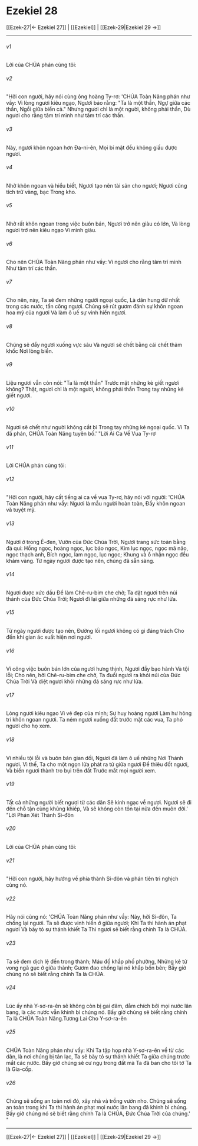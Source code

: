 # Ezekiel 28

[[Ezek-27|← Ezekiel 27]] | [[Ezekiel]] | [[Ezek-29|Ezekiel 29 →]]
***



###### v1 
Lời của CHÚA phán cùng tôi: 

###### v2 
"Hỡi con người, hãy nói cùng ông hoàng Ty-rơ: 'CHÚA Toàn Năng phán như vầy: Vì lòng ngươi kiêu ngạo, Ngươi bảo rằng: "Ta là một thần, Ngự giữa các thần, Ngồi giữa biển cả." Nhưng ngươi chỉ là một người, không phải thần, Dù ngươi cho rằng tâm trí mình như tâm trí các thần. 

###### v3 
Này, ngươi khôn ngoan hơn Đa-ni-ên, Mọi bí mật đều không giấu được ngươi. 

###### v4 
Nhờ khôn ngoan và hiểu biết, Ngươi tạo nên tài sản cho ngươi; Ngươi cũng tích trữ vàng, bạc Trong kho. 

###### v5 
Nhờ rất khôn ngoan trong việc buôn bán, Ngươi trở nên giàu có lớn, Và lòng ngươi trở nên kiêu ngạo Vì mình giàu. 

###### v6 
Cho nên CHÚA Toàn Năng phán như vầy: Vì ngươi cho rằng tâm trí mình Như tâm trí các thần. 

###### v7 
Cho nên, này, Ta sẽ đem những người ngoại quốc, Là dân hung dữ nhất trong các nước, tấn công ngươi. Chúng sẽ rút gươm đánh sự khôn ngoan hoa mỹ của ngươi Và làm ô uế sự vinh hiển ngươi. 

###### v8 
Chúng sẽ đẩy ngươi xuống vực sâu Và ngươi sẽ chết bằng cái chết thảm khốc Nơi lòng biển. 

###### v9 
Liệu ngươi vẫn còn nói: "Ta là một thần" Trước mặt những kẻ giết ngươi không? Thật, ngươi chỉ là một người, không phải thần Trong tay những kẻ giết ngươi. 

###### v10 
Ngươi sẽ chết như người không cắt bì Trong tay những kẻ ngoại quốc. Vì Ta đã phán, CHÚA Toàn Năng tuyên bố.' "Lời Ai Ca Về Vua Ty-rơ 

###### v11 
Lời CHÚA phán cùng tôi: 

###### v12 
"Hỡi con người, hãy cất tiếng ai ca về vua Ty-rơ, hãy nói với người: 'CHÚA Toàn Năng phán như vầy: Ngươi là mẫu người hoàn toàn, Đầy khôn ngoan và tuyệt mỹ. 

###### v13 
Ngươi ở trong Ê-đen, Vườn của Đức Chúa Trời, Ngươi trang sức toàn bằng đá quí: Hồng ngọc, hoàng ngọc, lục bảo ngọc, Kim lục ngọc, ngọc mã não, ngọc thạch anh, Bích ngọc, lam ngọc, lục ngọc; Khung và ổ nhận ngọc đều khảm vàng. Từ ngày ngươi được tạo nên, chúng đã sẵn sàng. 

###### v14 
Ngươi được xức dầu Để làm Chê-ru-bim che chở; Ta đặt ngươi trên núi thánh của Đức Chúa Trời; Ngươi đi lại giữa những đá sáng rực như lửa. 

###### v15 
Từ ngày ngươi được tạo nên, Đường lối ngươi không có gì đáng trách Cho đến khi gian ác xuất hiện nơi ngươi. 

###### v16 
Vì công việc buôn bán lớn của ngươi hưng thịnh, Ngươi đầy bạo hành Và tội lỗi; Cho nên, hỡi Chê-ru-bim che chở, Ta đuổi ngươi ra khỏi núi của Đức Chúa Trời Và diệt ngươi khỏi những đá sáng rực như lửa. 

###### v17 
Lòng ngươi kiêu ngạo Vì vẻ đẹp của mình; Sự huy hoàng ngươi Làm hư hỏng trí khôn ngoan ngươi. Ta ném ngươi xuống đất trước mặt các vua, Ta phó ngươi cho họ xem. 

###### v18 
Vì nhiều tội lỗi và buôn bán gian dối, Ngươi đã làm ô uế những Nơi Thánh ngươi. Vì thế, Ta cho một ngọn lửa phát ra từ giữa ngươi Để thiêu đốt ngươi, Và biến ngươi thành tro bụi trên đất Trước mắt mọi người xem. 

###### v19 
Tất cả những người biết ngươi từ các dân Sẽ kinh ngạc về ngươi. Ngươi sẽ đi đến chỗ tận cùng khủng khiếp, Và sẽ không còn tồn tại nữa đến muôn đời.' "Lời Phán Xét Thành Si-đôn 

###### v20 
Lời của CHÚA phán cùng tôi: 

###### v21 
"Hỡi con người, hãy hướng về phía thành Si-đôn và phán tiên tri nghịch cùng nó. 

###### v22 
Hãy nói cùng nó: 'CHÚA Toàn Năng phán như vầy: Này, hỡi Si-đôn, Ta chống lại ngươi. Ta sẽ được vinh hiển ở giữa ngươi; Khi Ta thi hành án phạt ngươi Và bày tỏ sự thánh khiết Ta Thì ngươi sẽ biết rằng chính Ta là CHÚA. 

###### v23 
Ta sẽ đem dịch lệ đến trong thành; Máu đổ khắp phố phường, Những kẻ tử vong ngã gục ở giữa thành; Gươm đao chống lại nó khắp bốn bên; Bấy giờ chúng nó sẽ biết rằng chính Ta là CHÚA. 

###### v24 
Lúc ấy nhà Y-sơ-ra-ên sẽ không còn bị gai đâm, dằm chích bởi mọi nước lân bang, là các nước vẫn khinh bỉ chúng nó. Bấy giờ chúng sẽ biết rằng chính Ta là CHÚA Toàn Năng.Tương Lai Cho Y-sơ-ra-ên 

###### v25 
CHÚA Toàn Năng phán như vầy: Khi Ta tập họp nhà Y-sơ-ra-ên về từ các dân, là nơi chúng bị tản lạc, Ta sẽ bày tỏ sự thánh khiết Ta giữa chúng trước mắt các nước. Bấy giờ chúng sẽ cư ngụ trong đất mà Ta đã ban cho tôi tớ Ta là Gia-cốp. 

###### v26 
Chúng sẽ sống an toàn nơi đó, xây nhà và trồng vườn nho. Chúng sẽ sống an toàn trong khi Ta thi hành án phạt mọi nước lân bang đã khinh bỉ chúng. Bấy giờ chúng nó sẽ biết rằng chính Ta là CHÚA, Đức Chúa Trời của chúng.' "

***
[[Ezek-27|← Ezekiel 27]] | [[Ezekiel]] | [[Ezek-29|Ezekiel 29 →]]
